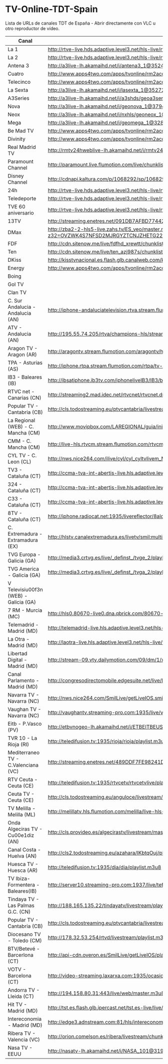 # TV-Online-TDT-Spain
Lista de URLs de canales TDT de España - Abrir directamente con VLC u otro reproductor de vídeo.

Canal | URL 
--- | ---
La 1 | http://rtve-live.hds.adaptive.level3.net/hls-live/rtvegl7-la1lv3aomgl7/_definst_/live.m3u8
La 2 | http://rtve-live.hds.adaptive.level3.net/hls-live/rtvegl0-la2lv3aomgl0/_definst_/live.m3u8
Antena 3 | http://a3live-lh.akamaihd.net/i/antena3_1@35248/master.m3u8
Cuatro | http://www.apps4two.com/apps/tvonline/rm2access.php?o=cuatro
Telecinco | http://www.apps4two.com/apps/tvonline/rm2access.php?o=telecinco
La Sexta | http://a3live-lh.akamaihd.net/i/lasexta_1@35272/master.m3u8
A3Series | http://a3live-lh.akamaihd.net/i/a3shds/geoa3series_1@122775/master.m3u8
Nova | http://a3live-lh.akamaihd.net/i/geonova_1@379404/index_2_av-b.m3u8
Neox | http://a3live-lh.akamaihd.net/i/nxhls/geoneox_1@35261/index_1_av-p.m3u8?sd=10&rebase=on
Mega | http://a3live-lh.akamaihd.net/i/geomega_1@328914/index_1_av-p.m3u8?sd=10&rebase=on
Be Mad TV | http://www.apps4two.com/apps/tvonline/rm2access.php?o=bemad
Divinity | http://www.apps4two.com/apps/tvonline/rm2access.php?o=divinity
Real Madrid TV | http://rmtv24hweblive-lh.akamaihd.net/i/rmtv24hwebes_1@300661/master.m3u8
Paramount Channel | http://paramount.live.flumotion.com/live/chunklist.m3u8
Disney Channel | http://cdnapi.kaltura.com/p/1068292/sp/106829200/playManifest/entryId/1_d8lnsqu0/format/applehttp/protocol/http/uiConfId/27176231/a.m3u8?referrer=aHR0cDovL2Rpc25leWNoYW5uZWwuZXM=&playSessionId=8134da47-6b06-6113-0fde-2079fb2dcca0
24h | http://rtve-live.hds.adaptive.level3.net/hls-live/rtvegl8-24hlv3aomgl8/_definst_/live.m3u8
Teledeporte | http://rtve-live.hds.adaptive.level3.net/hls-live/rtvegl1-tdplv3aomgl1/_definst_/live.m3u8
TVE 60 aniversario | http://rtve-live.hds.adaptive.level3.net/hls-live/rtvegl0-irtve24lv3aomgl0/_definst_/live.m3u8
13TV | http://streaming.enetres.net/091DB7AFBD77442B9BA2F141DCC182F5021/mobile/playlist.m3u8
DMax | http://zba2-2-hls5-live.zahs.tv/ES_veo/master.m3u8?z32=OVZWK4S7NFSD2MJRGYZTCNJZHETG22LOOJQXIZJ5GATG2YLYOJQXIZJ5GE2TAMBGONUWOPJUMM4DAYRTGRQTSYJZGA4TEOLDMMYWMNRRGU4TEYTCGQ4TGNTEG4TGG43JMQ6TCNBZG5CTKNKFGBBUGRRTGQZTQLJTHE3TQRBYHA4UERBXIU3DQNCBEZUW42LUNFQWY4TBORST2MA
FDF | http://cdn.sitenow.me/live/fdfhd_xrewtt/chunklist.m3u8
Ten | http://cdn.sitenow.me/live/ten_azj987s/chunklist.m3u8
DKiss | http://kisstvnacional.es.flash.glb.canalweb.com/kisstvnacional.es/mp4:9KISSTV.mp4/playlist.m3u8
Energy | http://www.apps4two.com/apps/tvonline/rm2access.php?o=energy
Boing | 
Gol TV | 
Clan TV | 
C. Sur Andalucia - Andalucia (AN) | http://iphone-andaluciatelevision.rtva.stream.flumotion.com/rtva/andaluciatelevision-iphone-multi/main.m3u8
ATV - Andalucia (AN) | http://195.55.74.205/rtva/champions-hls/stream.m3u8
Aragon TV - Aragon (AR) | http://aragontv.stream.flumotion.com/aragontv/hls-live/main.m3u8
TPA - Asturias (AS) | http://iphone.rtpa.stream.flumotion.com/rtpa/tv-iphone/main.m3u8
IB3 - Baleares (IB) | http://ibsatiphone.ib3tv.com/iphoneliveIB3/IB3/bitrate_3.m3u8
RTVC net - Canarias (CN) | http://streaming2.mad.idec.net/rtvcnet/rtvcnet.drb.smil/Playlist.m3u8
Popular TV - Cantabria (CB) | http://cls.todostreaming.eu/ptvcantabria/livestream/chunklist.m3u8
La Regional (WEB) - C. Mancha (CM) | http://www.movipbox.com/LAREGIONAL/guia/inicio/demo_1/print_html5_moviles.php
CMM - C. Mancha (CM) | http://live-hls.rtvcm.stream.flumotion.com/rtvcm/hls-multi/main.m3u8
CYL TV - C. Leon (CL) | http://nws.nice264.com/ilive/cyl/cyl_cyltvlivem_MB_348/playlist.m3u8
TV3 - Cataluña (CT) | http://ccma-tva-int-abertis-live.hls.adaptive.level3.net/int/ngrp:tv3_web/playlist.m3u8
324 - Cataluña (CT) | http://ccma-tva-int-abertis-live.hls.adaptive.level3.net/int/ngrp:324_web/playlist.m3u8
C33 - Cataluña (CT) | http://ccma-tva-int-abertis-live.hls.adaptive.level3.net/int/ngrp:c33_web/playlist.m3u8
8TV - Cataluña (CT) | http://iphone.radiocat.net:1935/livereflector/8aldia.stream/playlist.m3u8
C. Extremadura - Extramadura (EX) | http://hlstv.canalextremadura.es/livetv/smil:multistream.smil/chunklist_b1596000_DVR.m3u8
TVG Europa - Galicia (GA) | http://media3.crtvg.es/live/_definst_/tvge_2/playlist.m3u8
TVG America - Galicia (GA) | http://media3.crtvg.es/live/_definst_/tvga_2/playlist.m3u8
V Televisiu00f3n (WEB) - Galicia (GA) | 
7 RM - Murcia (MC) | http://hls0.80670-live0.dna.qbrick.com/80670-live0/murciatv/playlist.m3u8
Telemadrid - Madrid (MD) | http://telemadrid-live.hls.adaptive.level3.net/hls-live/telemadrid-telemadridbis/_definst_/live.m3u8
La Otra - Madrid (MD) | http://laotra-live.hls.adaptive.level3.net/hls-live/telemadrid-laotra/_definst_/live/stream1.m3u8
Libertad Digital - Madrid (MD) | http://stream-09.vty.dailymotion.com/09/dm/1/xnm032/live.isml/live.m3u8?e=1481401957&st=FfaF_FK5REWIoSlanFC8kQ
Canal Parlamento - Madrid (MD) | http://congresodirectomobile.edgesuite.net/live/live6.stream/manifest.m3u8?DVR&m3u8
Navarra TV - Navarra (NC) | http://nws.nice264.com/SmilLive/getLiveIOS.smil?stream=NTV_livenatvmb&system=NTV&protocol=http_cupertino/playlist.m3u8
Vaughan TV - Navarra (NC) | http://vaughantv.streaming-pro.com:1935/live/vaughantv/playlist.m3u8
Eitb - P.Vasco (PV) | http://etbvnogeo-lh.akamaihd.net/i/ETBEITBEUS_1@300391/master.m3u8
TVR 10 - La Rioja (RI) | http://teledifusion.tv:1935/rioja/rioja/playlist.m3u8
Mediterraneo TV - C.Valenciana (VC) | http://streaming.enetres.net/489DDF7FE98241D19D8970314BC9D3EF021/mobile/playlist.m3u8?idLive=021&referer=aHR0cDovL3RlbGVhbWUuY29tL3R2bWVkaXRlcnJhbmVvZW5kaXJlY3RvLw==&zz=m3u8
RTV Ceuta - Ceuta (CE) | http://teledifusion.tv:1935/rtvcetv/rtvcetvlive/playlist.m3u8
Ceuta TV - Ceuta (CE) | http://cls.todostreaming.eu/anguloce/livestream/chunklist.m3u8
TV Melilla - Melilla (ML) | http://melillatv.hls.flumotion.com/melilla/live-hls-2/playlist.m3u8
Onda Algeciras TV - Cu00e1diz (AN) | http://cls.provideo.es/algecirastv/livestream/master.m3u8
Canal Costa - Huelva (AN) | http://cls2.todostreaming.eu/azahara/IKbtqOuj/playlist.m3u8
Huesca TV - Huesca (AR) | http://teledifusion.tv:1935/dia/dia/playlist.m3u8
TV Ibiza-Formentera - Baleares(IB) | http://server10.streaming-pro.com:1937/live/teftvlive/playlist.m3u8
Tindaya TV - Las Palmas G.C. (CN) | http://188.165.135.22/tindayatv/livestream/playlist.m3u8
Popular TV - Cantabria (CB) | http://cls.todostreaming.eu/ptvcantabria/livestream/chunklist.m3u8
Diocesano TV - Toledo (CM) | http://178.32.53.254/rtvd/livestream/playlist.m3u8
BTV/Betevé  - Barcerlona (CT) | http://api-cdn.overon.es/SmilLive/getLiveIOS/playlist.m3u8?stream=btv_stream01
VOTV - Barcelona (CT) | http://video-streaming.laxarxa.com:1935/ocasional5/directe/master.m3u8
Andorra TV - Lleida (CT) | http://194.158.80.31:443/live/web/master.m3u8
Hit TV - Madrid (MD) | http://tst.es.flash.glb.ipercast.net/tst.es-live/live/playlist_w.m3u8
Intereconomia - Madrid (MD) | http://edge3.adnstream.com:81/hls/intereconomia.m3u8
Ribera TV - Valencia (VC) | http://orion.comelson.es/ribera/livestream/chunklist_w476320974.m3u8
Nasa TV - EEUU | http://nasatv-lh.akamaihd.net/i/NASA_101@319270/master.m3u8
